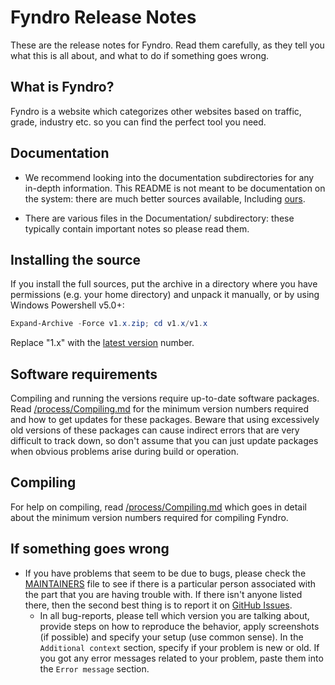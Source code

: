 # Fyndro Release Notes

These are the release notes for Fyndro. Read them carefully,
as they tell you what this is all about, and what to do if something goes wrong.

## What is Fyndro?

Fyndro is a website which categorizes other websites based on traffic, grade,
industry etc. so you can find the perfect tool you need.

## Documentation

-   We recommend looking into the documentation subdirectories for any in-depth information.
    This README is not meant to be documentation on the system: there are much better sources available,
    Including [ours](https://github.com/CMihai99/fyndro/tree/main/Documentation).

-   There are various files in the Documentation/ subdirectory:
    these typically contain important notes so please read them.

## Installing the source

If you install the full sources, put the archive in a directory
where you have permissions (e.g. your home directory)
and unpack it manually, or by using Windows Powershell v5.0+:

```powershell
Expand-Archive -Force v1.x.zip; cd v1.x/v1.x
```

Replace "1.x" with the [latest version](https://github.com/CMihai99/fyndro/releases) number.

## Software requirements

Compiling and running the versions require up-to-date software packages.
Read [/process/Compiling.md](https://github.com/CMihai99/fyndro/blob/main/Documentation/process/Compiling.md)
for the minimum version numbers required and how to get updates for these packages.
Beware that using excessively old versions of these packages can cause indirect errors
that are very difficult to track down, so don't assume that you can just update packages
when obvious problems arise during build or operation.

## Compiling

For help on compiling, read [/process/Compiling.md](https://github.com/CMihai99/fyndro/blob/main/Documentation/process/Compiling.md)
which goes in detail about the minimum version numbers required for compiling Fyndro.

## If something goes wrong

-   If you have problems that seem to be due to bugs, please check the
    [MAINTAINERS](https://github.com/CMihai99/fyndro/blob/main/MAINTAINERS.md)
    file to see if there is a particular person associated
    with the part that you are having trouble with.
    If there isn't anyone listed there, then the second best thing
    is to report it on [GitHub Issues](https://github.com/CMihai99/fyndro/issues/new?assignees=&labels=bug&template=bug_report.md&title=%5BBug%5D).
    -   In all bug-reports, please tell which version you are talking about,
        provide steps on how to reproduce the behavior, apply screenshots (if possible)
        and specify your setup (use common sense).
        In the `Additional context` section, specify if your problem is new or old.
        If you got any error messages related to your problem,
        paste them into the `Error message` section.
